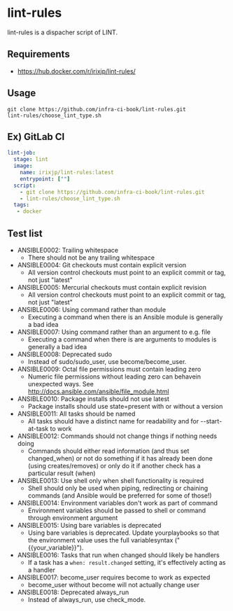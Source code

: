 # lint-rules

lint-rules is a dispacher script of LINT.


## Requirements

- https://hub.docker.com/r/irixjp/lint-rules/


## Usage

```shell
git clone https://github.com/infra-ci-book/lint-rules.git
lint-rules/choose_lint_type.sh
```

## Ex) GitLab CI

```yaml
lint-job:
  stage: lint
  image:
    name: irixjp/lint-rules:latest
    entrypoint: [""]
  script:
    - git clone https://github.com/infra-ci-book/lint-rules.git
    - lint-rules/choose_lint_type.sh
  tags:
   - docker
```

## Test list

- ANSIBLE0002: Trailing whitespace
  - There should not be any trailing whitespace
- ANSIBLE0004: Git checkouts must contain explicit version
  - All version control checkouts must point to an explicit commit or tag, not just "latest"
- ANSIBLE0005: Mercurial checkouts must contain explicit revision
  - All version control checkouts must point to an explicit commit or tag, not just "latest"
- ANSIBLE0006: Using command rather than module
  - Executing a command when there is an Ansible module is generally a bad idea
- ANSIBLE0007: Using command rather than an argument to e.g. file
  - Executing a command when there is are arguments to modules is generally a bad idea
- ANSIBLE0008: Deprecated sudo
  - Instead of sudo/sudo_user, use become/become_user.
- ANSIBLE0009: Octal file permissions must contain leading zero
  - Numeric file permissions without leading zero can behavein unexpected ways. See http://docs.ansible.com/ansible/file_module.html
- ANSIBLE0010: Package installs should not use latest
  - Package installs should use state=present with or without a version
- ANSIBLE0011: All tasks should be named
  - All tasks should have a distinct name for readability and for --start-at-task to work
- ANSIBLE0012: Commands should not change things if nothing needs doing
  - Commands should either read information (and thus set changed_when) or not do something if it has already been done (using creates/removes) or only do it if another check has a particular result (when)
- ANSIBLE0013: Use shell only when shell functionality is required
  - Shell should only be used when piping, redirecting or chaining commands (and Ansible would be preferred for some of those!)
- ANSIBLE0014: Environment variables don't work as part of command
  - Environment variables should be passed to shell or command through environment argument
- ANSIBLE0015: Using bare variables is deprecated
  - Using bare variables is deprecated. Update yourplaybooks so that the environment value uses the full variablesyntax ("{{your_variable}}").
- ANSIBLE0016: Tasks that run when changed should likely be handlers
  - If a task has a `when: result.changed` setting, it's effectively acting as a handler
- ANSIBLE0017: become_user requires become to work as expected
  - become_user without become will not actually change user
- ANSIBLE0018: Deprecated always_run
  - Instead of always_run, use check_mode.
